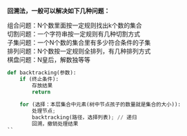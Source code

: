 **回溯法，一般可以解决如下几种问题：**

组合问题：N个数里面按一定规则找出k个数的集合  
切割问题：一个字符串按一定规则有几种切割方式  
子集问题：一个N个数的集合里有多少符合条件的子集  
排列问题：N个数按一定规则全排列，有几种排列方式  
棋盘问题：N皇后，解数独等等  

```python
def backtracking(参数):
    if (终止条件):
        存放结果
        return
        
    for (选择：本层集合中元素(树中节点孩子的数量就是集合的大小)):
        处理节点;
        backtracking(路径，选择列表); // 递归
        回溯，撤销处理结果
``
